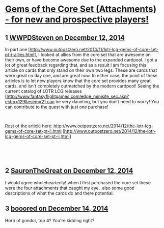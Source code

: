 # [Gems of the Core Set (Attachments) - for new and prospective players!](https://community.fantasyflightgames.com/topic/128967-gems-of-the-core-set-attachments-for-new-and-prospective-players/)

## 1 [WWPDSteven on December 12, 2014](https://community.fantasyflightgames.com/topic/128967-gems-of-the-core-set-attachments-for-new-and-prospective-players/?do=findComment&comment=1365051)

In part one [http://www.outpostzero.net/2014/11/lotr-lcg-gems-of-core-set-pt-i-allies.html], I looked at allies from the core set that are awesome on their own, or have become awesome due to the expanded cardpool. I got a lot of great feedback regarding that, and as a result I am focusing this article on cards that only stand on their own two legs. These are cards that were great on day one, and are great now. In either case, the point of these articles is to let new players know that the core set provides many great cards, and isn't completely outmatched by the modern cardpool! Seeing the current catalog of LOTR LCG releases [http://www.fantasyflightgames.com/edge_minisite_sec.asp?eidm=129&esem=2] can be very daunting, but you don't need to worry! You can contribute to the quest with just one purchase!

 

Rest of the article here: http://www.outpostzero.net/2014/12/the-lotr-lcg-gems-of-core-set-pt-ii.html [http://www.outpostzero.net/2014/12/the-lotr-lcg-gems-of-core-set-pt-ii.html]

 

 

## 2 [SauronTheGreat on December 12, 2014](https://community.fantasyflightgames.com/topic/128967-gems-of-the-core-set-attachments-for-new-and-prospective-players/?do=findComment&comment=1365579)

I would agree wholeheartedly! when I first purchased the core set these were the four attachments that caught my eye.  also some good descriptions of what the cards do and there potential.

## 3 [booored on December 14, 2014](https://community.fantasyflightgames.com/topic/128967-gems-of-the-core-set-attachments-for-new-and-prospective-players/?do=findComment&comment=1367260)

Horn of gondor, top 4? You're kidding right?

